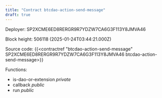 ```yaml
---
title: "Contract btcdao-action-send-message"
draft: true
---
```

Deployer: SP2XCME6ED8RERGR9R7YDZW7CA6G3F113Y8JMVA46


 



Block height: 506118 (2025-01-24T03:44:21.000Z)

Source code: {{<contractref "btcdao-action-send-message" SP2XCME6ED8RERGR9R7YDZW7CA6G3F113Y8JMVA46 btcdao-action-send-message>}}

Functions:

* is-dao-or-extension _private_
* callback _public_
* run _public_
